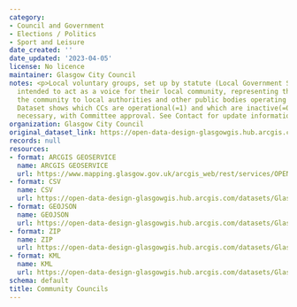 ```yaml
---
category:
- Council and Government
- Elections / Politics
- Sport and Leisure
date_created: ''
date_updated: '2023-04-05'
license: No licence
maintainer: Glasgow City Council
notes: <p>Local voluntary groups, set up by statute (Local Government Scotland 1973),
  intended to act as a voice for their local community, representing the views of
  the community to local authorities and other public bodies operating in their area.
  Dataset shows which CCs are operational(=1) and which are inactive(=0) Updated as
  necessary, with Committee approval. See Contact for update information.</p>
organization: Glasgow City Council
original_dataset_link: https://open-data-design-glasgowgis.hub.arcgis.com/maps/GlasgowGIS::community-councils
records: null
resources:
- format: ARCGIS GEOSERVICE
  name: ARCGIS GEOSERVICE
  url: https://www.mapping.glasgow.gov.uk/arcgis_web/rest/services/OPEN_DATA/Community_Councils/MapServer/0
- format: CSV
  name: CSV
  url: https://open-data-design-glasgowgis.hub.arcgis.com/datasets/GlasgowGIS::community-councils.csv?outSR=%7B%22latestWkid%22%3A27700%2C%22wkid%22%3A27700%7D
- format: GEOJSON
  name: GEOJSON
  url: https://open-data-design-glasgowgis.hub.arcgis.com/datasets/GlasgowGIS::community-councils.geojson?outSR=%7B%22latestWkid%22%3A27700%2C%22wkid%22%3A27700%7D
- format: ZIP
  name: ZIP
  url: https://open-data-design-glasgowgis.hub.arcgis.com/datasets/GlasgowGIS::community-councils.zip?outSR=%7B%22latestWkid%22%3A27700%2C%22wkid%22%3A27700%7D
- format: KML
  name: KML
  url: https://open-data-design-glasgowgis.hub.arcgis.com/datasets/GlasgowGIS::community-councils.kml?outSR=%7B%22latestWkid%22%3A27700%2C%22wkid%22%3A27700%7D
schema: default
title: Community Councils
---
```

